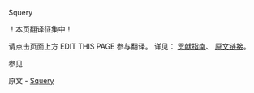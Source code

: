  $query

 ！本页翻译征集中！

请点击页面上方 EDIT THIS PAGE 参与翻译。
详见：
[贡献指南]( https://github.com/JinMuInfo/MongoDB-Manual-zh/blob/master/CONTRIBUTING.md )、
[原文链接](  https://docs.mongodb.com/manual/reference/operator/meta/query/  )。

 参见

原文 - [$query]( https://docs.mongodb.com/manual/reference/operator/meta/query/ )

